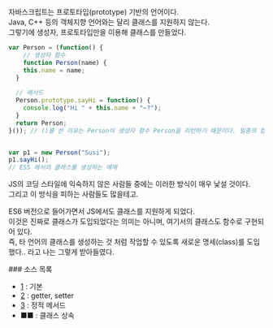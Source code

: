<p>
자바스크립트는 프로토타입(prototype) 기반의 언어이다.<br />
Java, C++ 등의 객체지향 언어와는 달리 클래스를 지원하지 않는다.<br />
그렇기에 생성자, 프로토타입만을 이용해 클래스를 만들었다.
</p>

```javascript
var Person = (function() {
	// 생성자 함수
	function Person(name) {
  	this.name = name;
  }
  
  // 메서드
  Person.prototype.sayHi = function() {
  	console.log("Hi " + this.name + "~?");
  }
  return Person;
}()); // ()를 쓴 이유는 Person이 생성자 함수 Person을 리턴하기 때문이다. 일종의 캡슐화.


var p1 = new Person("Susi");
p1.sayHi();
// ES5 에서의 클래스를 생성하는 예제
```
<p>
JS의 코딩 스타일에 익숙하지 않은 사람들 중에는 이러한 방식이 매우 낯설 것이다.<br />
그리고 이 방식을 피하는 사람들도 많을테고.
</p>

<p>
ES6 버전으로 들어가면서 JS에서도 클래스를 지원하게 되었다.<br />
이것은 진짜로 클래스가 도입되었다는 의미는 아니며, 여기서의 클래스도 함수로 구현되어 있다.<br />
즉, 타 언어의 클래스를 생성하는 것 처럼 작업할 수 있도록 새로운 명세(class)를 도입했다.. 라고 나는 그렇게 받아들였다.
</p>
### 소스 목록

* [1](https://github.com/TaekGeunLee/study_frontEnd/blob/master/B3/6/6-1.md) : 기본
* [2](https://github.com/TaekGeunLee/study_frontEnd/blob/master/B3/6/6-2.md) : getter, setter
* [3](https://github.com/TaekGeunLee/study_frontEnd/blob/master/B3/6/6-3.md) : 정적 메서드
* ■■ : 클래스 상속
